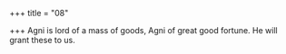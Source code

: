 +++
title = "08"

+++
Agni is lord of a mass of goods, Agni of great good fortune.
He will grant these to us.